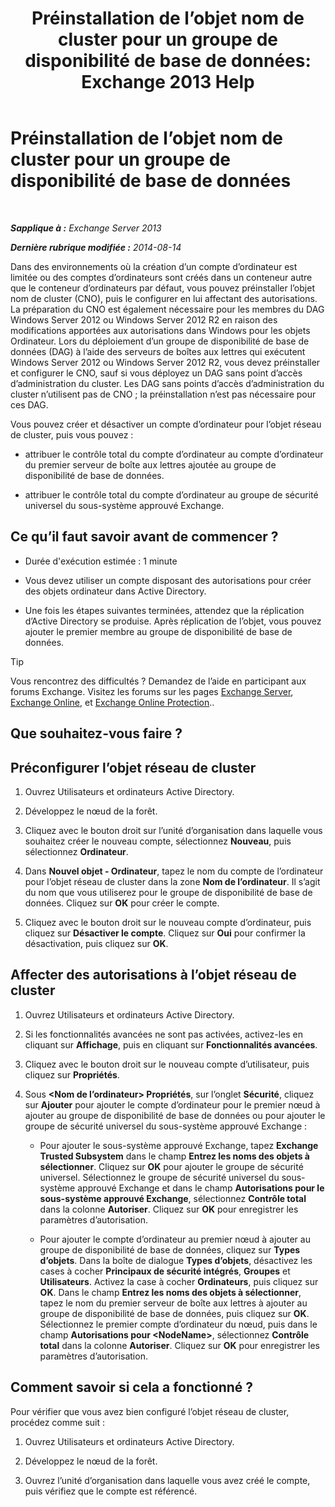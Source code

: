 ﻿---
title: 'Préinstallation de l’objet nom de cluster pour un groupe de disponibilité de base de données: Exchange 2013 Help'
TOCTitle: Préinstallation de l’objet nom de cluster pour un groupe de disponibilité de base de données
ms:assetid: 51ebf2f6-8a02-44ef-a489-ca361cb0f63a
ms:mtpsurl: https://technet.microsoft.com/fr-fr/library/Ff367878(v=EXCHG.150)
ms:contentKeyID: 50478114
ms.date: 04/24/2018
mtps_version: v=EXCHG.150
ms.translationtype: HT
---

# Préinstallation de l’objet nom de cluster pour un groupe de disponibilité de base de données

 

_**Sapplique à :** Exchange Server 2013_

_**Dernière rubrique modifiée :** 2014-08-14_

Dans des environnements où la création d’un compte d’ordinateur est limitée ou des comptes d’ordinateurs sont créés dans un conteneur autre que le conteneur d’ordinateurs par défaut, vous pouvez préinstaller l’objet nom de cluster (CNO), puis le configurer en lui affectant des autorisations. La préparation du CNO est également nécessaire pour les membres du DAG Windows Server 2012 ou Windows Server 2012 R2 en raison des modifications apportées aux autorisations dans Windows pour les objets Ordinateur. Lors du déploiement d’un groupe de disponibilité de base de données (DAG) à l’aide des serveurs de boîtes aux lettres qui exécutent Windows Server 2012 ou Windows Server 2012 R2, vous devez préinstaller et configurer le CNO, sauf si vous déployez un DAG sans point d’accès d’administration du cluster. Les DAG sans points d’accès d’administration du cluster n’utilisent pas de CNO ; la préinstallation n’est pas nécessaire pour ces DAG.

Vous pouvez créer et désactiver un compte d’ordinateur pour l’objet réseau de cluster, puis vous pouvez :

  - attribuer le contrôle total du compte d’ordinateur au compte d’ordinateur du premier serveur de boîte aux lettres ajoutée au groupe de disponibilité de base de données.

  - attribuer le contrôle total du compte d’ordinateur au groupe de sécurité universel du sous-système approuvé Exchange.

## Ce qu’il faut savoir avant de commencer ?

  - Durée d'exécution estimée : 1 minute

  - Vous devez utiliser un compte disposant des autorisations pour créer des objets ordinateur dans Active Directory.

  - Une fois les étapes suivantes terminées, attendez que la réplication d’Active Directory se produise. Après réplication de l’objet, vous pouvez ajouter le premier membre au groupe de disponibilité de base de données.

> [!TIP]
> Vous rencontrez des difficultés ? Demandez de l’aide en participant aux forums Exchange. Visitez les forums sur les pages <a href="https://go.microsoft.com/fwlink/p/?linkid=60612">Exchange Server</a>, <a href="https://go.microsoft.com/fwlink/p/?linkid=267542">Exchange Online</a>, et <a href="https://go.microsoft.com/fwlink/p/?linkid=285351">Exchange Online Protection</a>..


## Que souhaitez-vous faire ?

## Préconfigurer l’objet réseau de cluster

1.  Ouvrez Utilisateurs et ordinateurs Active Directory.

2.  Développez le nœud de la forêt.

3.  Cliquez avec le bouton droit sur l’unité d’organisation dans laquelle vous souhaitez créer le nouveau compte, sélectionnez **Nouveau**, puis sélectionnez **Ordinateur**.

4.  Dans **Nouvel objet - Ordinateur**, tapez le nom du compte de l’ordinateur pour l’objet réseau de cluster dans la zone **Nom de l’ordinateur**. Il s’agit du nom que vous utiliserez pour le groupe de disponibilité de base de données. Cliquez sur **OK** pour créer le compte.

5.  Cliquez avec le bouton droit sur le nouveau compte d’ordinateur, puis cliquez sur **Désactiver le compte**. Cliquez sur **Oui** pour confirmer la désactivation, puis cliquez sur **OK**.

## Affecter des autorisations à l’objet réseau de cluster

1.  Ouvrez Utilisateurs et ordinateurs Active Directory.

2.  Si les fonctionnalités avancées ne sont pas activées, activez-les en cliquant sur **Affichage**, puis en cliquant sur **Fonctionnalités avancées**.

3.  Cliquez avec le bouton droit sur le nouveau compte d’utilisateur, puis cliquez sur **Propriétés**.

4.  Sous **\<Nom de l’ordinateur\> Propriétés**, sur l’onglet **Sécurité**, cliquez sur **Ajouter** pour ajouter le compte d’ordinateur pour le premier nœud à ajouter au groupe de disponibilité de base de données ou pour ajouter le groupe de sécurité universel du sous-système approuvé Exchange :
    
      - Pour ajouter le sous-système approuvé Exchange, tapez **Exchange Trusted Subsystem** dans le champ **Entrez les noms des objets à sélectionner**. Cliquez sur **OK** pour ajouter le groupe de sécurité universel. Sélectionnez le groupe de sécurité universel du sous-système approuvé Exchange et dans le champ **Autorisations pour le sous-système approuvé Exchange**, sélectionnez **Contrôle total** dans la colonne **Autoriser**. Cliquez sur **OK** pour enregistrer les paramètres d’autorisation.
    
      - Pour ajouter le compte d’ordinateur au premier nœud à ajouter au groupe de disponibilité de base de données, cliquez sur **Types d’objets**. Dans la boîte de dialogue **Types d’objets**, désactivez les cases à cocher **Principaux de sécurité intégrés**, **Groupes** et **Utilisateurs**. Activez la case à cocher **Ordinateurs**, puis cliquez sur **OK**. Dans le champ **Entrez les noms des objets à sélectionner**, tapez le nom du premier serveur de boîte aux lettres à ajouter au groupe de disponibilité de base de données, puis cliquez sur **OK**. Sélectionnez le premier compte d’ordinateur du nœud, puis dans le champ **Autorisations pour \<NodeName\>**, sélectionnez **Contrôle total** dans la colonne **Autoriser**. Cliquez sur **OK** pour enregistrer les paramètres d’autorisation.

## Comment savoir si cela a fonctionné ?

Pour vérifier que vous avez bien configuré l’objet réseau de cluster, procédez comme suit :

1.  Ouvrez Utilisateurs et ordinateurs Active Directory.

2.  Développez le nœud de la forêt.

3.  Ouvrez l’unité d’organisation dans laquelle vous avez créé le compte, puis vérifiez que le compte est référencé.

